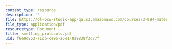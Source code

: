 ```yaml
---
content_type: resource
description: ''
file: https://ol-ocw-studio-app-qa.s3.amazonaws.com/courses/3-094-materials-in-human-experience-spring-2004/f669d85371cbce9526e18a9838f3d77f_smelting_protocols.pdf
file_type: application/pdf
resourcetype: Document
title: smelting_protocols.pdf
uid: f669d853-71cb-ce95-26e1-8a9838f3d77f
---
```

